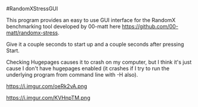 #RandomXStressGUI

This program provides an easy to use GUI interface for the RandomX benchmarking tool developed by 00-matt here https://github.com/00-matt/randomx-stress.

Give it a couple seconds to start up and a couple seconds after pressing Start.

Checking Hugepages causes it to crash on my computer, but I think it's just cause I don't have hugepages enabled (it crashes if I try to run the underlying program from command line with -H also).

https://i.imgur.com/oeRk2vA.png

https://i.imgur.com/KVHnpTM.png
